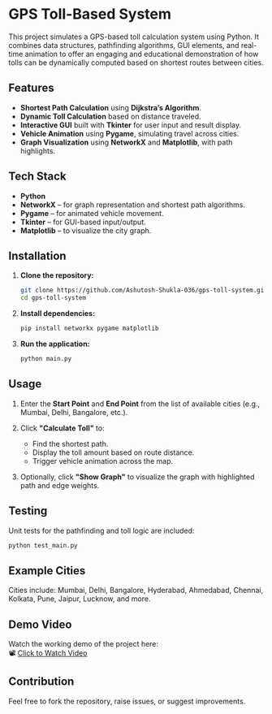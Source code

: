 #  GPS Toll-Based System

This project simulates a GPS-based toll calculation system using Python. It combines data structures, pathfinding algorithms, GUI elements, and real-time animation to offer an engaging and educational demonstration of how tolls can be dynamically computed based on shortest routes between cities.

##  Features

*  **Shortest Path Calculation** using **Dijkstra’s Algorithm**.
*  **Dynamic Toll Calculation** based on distance traveled.
*  **Interactive GUI** built with **Tkinter** for user input and result display.
*  **Vehicle Animation** using **Pygame**, simulating travel across cities.
*  **Graph Visualization** using **NetworkX** and **Matplotlib**, with path highlights.

##  Tech Stack

* **Python**
* **NetworkX** – for graph representation and shortest path algorithms.
* **Pygame** – for animated vehicle movement.
* **Tkinter** – for GUI-based input/output.
* **Matplotlib** – to visualize the city graph.

##  Installation

1. **Clone the repository:**

   ```bash
   git clone https://github.com/Ashutosh-Shukla-036/gps-toll-system.git
   cd gps-toll-system
   ```

2. **Install dependencies:**

   ```bash
   pip install networkx pygame matplotlib
   ```

3. **Run the application:**

   ```bash
   python main.py
   ```

## Usage

1. Enter the **Start Point** and **End Point** from the list of available cities (e.g., Mumbai, Delhi, Bangalore, etc.).
2. Click **"Calculate Toll"** to:

   * Find the shortest path.
   * Display the toll amount based on route distance.
   * Trigger vehicle animation across the map.
3. Optionally, click **"Show Graph"** to visualize the graph with highlighted path and edge weights.

## Testing

Unit tests for the pathfinding and toll logic are included:

```bash
python test_main.py
```

## Example Cities

Cities include: Mumbai, Delhi, Bangalore, Hyderabad, Ahmedabad, Chennai, Kolkata, Pune, Jaipur, Lucknow, and more.

##  Demo Video

Watch the working demo of the project here:  
📽️ [Click to Watch Video](https://drive.google.com/file/d/1mAAxkoQ-tZHMG64wLXAQi7HK-cdnajlt/view?usp=sharing)


## Contribution
Feel free to fork the repository, raise issues, or suggest improvements.
